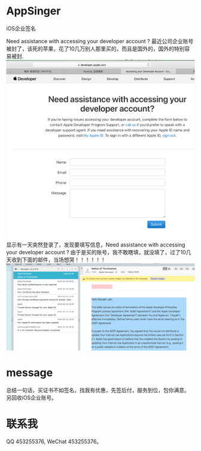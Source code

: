 # AppSinger
iOS企业签名


Need assistance with accessing your developer account ?
最近公司企业账号被封了，该死的苹果，花了10几万别人那里买的，而且是国外的，国外的特别容易被封.
![JYJChat](GIF/1.png "JYJChat")
显示有一天突然登录了，发现要填写信息，Need assistance with accessing your developer account ? 由于是买的账号，我不敢瞎填，就没填了，过了10几天收到下面的邮件，当场想哭！！！！！！
![JYJChat](GIF/2.png "JYJChat")



# message
总结一句话，买证书不如签名，找我有优惠，先签后付，服务到位，包你满意。 另回收iOS企业账号。

# 联系我
 QQ 453255376, WeChat 453255376。
